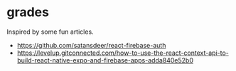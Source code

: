 # grades

Inspired by some fun articles.

- https://github.com/satansdeer/react-firebase-auth
- https://levelup.gitconnected.com/how-to-use-the-react-context-api-to-build-react-native-expo-and-firebase-apps-adda840e52b0
